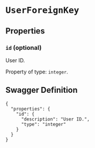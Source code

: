 # `UserForeignKey` #







## Properties ##

### `id` (optional) ###

User ID.


Property of type: `integer`.







## Swagger Definition ##

    {
      "properties": {
        "id": {
          "description": "User ID.", 
          "type": "integer"
        }
      }
    }
